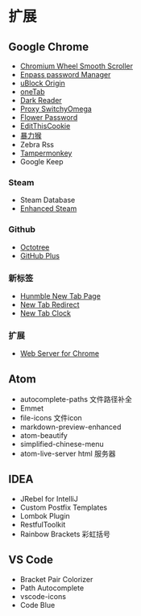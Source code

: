 # 扩展

## Google Chrome

- [Chromium Wheel Smooth Scroller](https://chrome.google.com/webstore/detail/khpcanbeojalbkpgpmjpdkjnkfcgfkhb)
- [Enpass password Manager](https://chrome.google.com/webstore/detail/kmcfomidfpdkfieipokbalgegidffkal?utm_source=chrome-app-launcher-info-dialog)
- [uBlock Origin](https://chrome.google.com/webstore/detail/ublock-origin/cjpalhdlnbpafiamejdnhcphjbkeiagm?hl=zh-CN)
- [oneTab](https://chrome.google.com/webstore/detail/onetab/chphlpgkkbolifaimnlloiipkdnihall?utm_source=chrome-app-launcher-info-dialog)
- [Dark Reader](https://chrome.google.com/webstore/detail/dark-reader/eimadpbcbfnmbkopoojfekhnkhdbieeh)
- [Proxy SwitchyOmega](https://chrome.google.com/webstore/detail/proxy-switchyomega/padekgcemlokbadohgkifijomclgjgif?hl=zh-CN)
- [Flower Password](http://flowerpassword.com/)
- [EditThisCookie](https://chrome.google.com/webstore/detail/editthiscookie/fngmhnnpilhplaeedifhccceomclgfbg?utm_source=chrome-app-launcher-info-dialog)
- [暴力猴](https://chrome.google.com/webstore/detail/jinjaccalgkegednnccohejagnlnfdag)
- Zebra Rss
- [Tampermonkey](https://chrome.google.com/webstore/detail/tampermonkey/dhdgffkkebhmkfjojejmpbldmpobfkfo)
- Google Keep

### Steam

- Steam Database
- [Enhanced Steam](https://chrome.google.com/webstore/detail/enhanced-steam/okadibdjfemgnhjiembecghcbfknbfhg?utm_source=chrome-app-launcher-info-dialog)


### Github

- [Octotree](https://chrome.google.com/webstore/detail/octotree/bkhaagjahfmjljalopjnoealnfndnagc?utm_source=chrome-app-launcher-info-dialog)
- [GitHub Plus](https://chrome.google.com/webstore/detail/github-plus/anlikcnbgdeidpacdbdljnabclhahhmd?hl=zh-CN)

### 新标签

- [Hunmble New Tab Page](https://chrome.google.com/webstore/detail/humble-new-tab-page/mfgdmpfihlmdekaclngibpjhdebndhdj?utm_source=chrome-app-launcher-info-dialog)
- [New Tab Redirect](https://chrome.google.com/webstore/detail/new-tab-redirect/icpgjfneehieebagbmdbhnlpiopdcmna)
- [New Tab Clock](https://chrome.google.com/webstore/detail/new-tab-clock/ljpapphpgkmigobbbakmnfoohclifanm?hl=zh-CN)

### 扩展

- [Web Server for Chrome](https://chrome.google.com/webstore/detail/web-server-for-chrome/ofhbbkphhbklhfoeikjpcbhemlocgigb?utm_source=chrome-app-launcher-info-dialog)

## Atom

- autocomplete-paths
文件路径补全
- Emmet
- file-icons
文件icon
- markdown-preview-enhanced
- atom-beautify
- simplified-chinese-menu
- atom-live-server
html 服务器

## IDEA

- JRebel for IntelliJ
- Custom Postfix Templates
- Lombok Plugin
- RestfulToolkit
- Rainbow Brackets
彩虹括号

## VS Code

- Bracket Pair Colorizer
- Path Autocomplete
- vscode-icons
- Code Blue